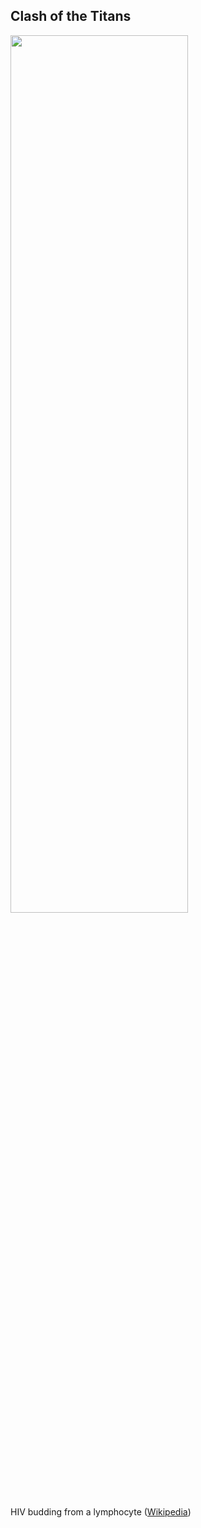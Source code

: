 ##  Clash of the Titans

<img src="resources/800px-HIV-budding-Color.jpg" style="width:75%;height:60%"/>

HIV budding from a lymphocyte ([Wikipedia](https://en.wikipedia.org/wiki/File:HIV-budding-Color.jpg))

